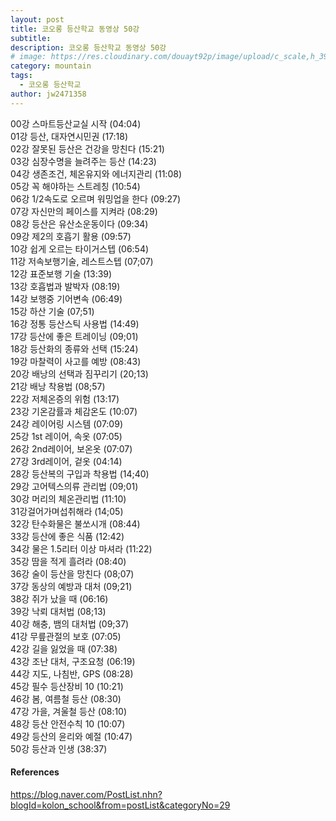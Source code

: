 ```yaml
---
layout: post
title: 코오롱 등산학교 동영상 50강
subtitle: 
description: 코오롱 등산학교 동영상 50강
# image: https://res.cloudinary.com/douayt92p/image/upload/c_scale,h_399,q_auto,w_700/v1593004373/pixabay/landscape-5313115_1920_bse9w2.jpg
category: mountain
tags:
  - 코오롱 등산학교
author: jw2471358
---
```


00강 스마트등산교실 시작 (04:04)  
​01강 등산, 대자연시민권 (17:18)  
02강 잘못된 등산은 건강을 망친다 (15:21)  
03강 심장수명을 늘려주는 등산 (14:23)  
04강 생존조건, 체온유지와 에너지관리 (11:08)  
05강 꼭 해야하는 스트레칭 (10:54)  
06강 1/2속도로 오르며 워밍업을 한다 (09:27)  
07강 자신만의 페이스를 지켜라 (08:29)  
08강 등산은 유산소운동이다 (09:34)  
09강 제2의 호흡기 활용 (09:57)  
10강 쉽게 오르는 타이거스텝 (06:54)  
11강 저속보행기술, 레스트스텝 (07;07)  
12강 표준보행 기술 (13:39)  
13강 호흡법과 발박자 (08:19)  
14강 보행중 기어변속 (06:49)  
15강 하산 기술 (07;51)  
16강 정통 등산스틱 사용법 (14:49)  
17강 등산에 좋은 트레이닝 (09;01)  
18강 등산화의 종류와 선택 (15:24)  
19강 마찰력이 사고를 예방 (08:43)  
20강 배낭의 선택과 짐꾸리기 (20;13)  
21강 배낭 착용법 (08;57)  
22강 저체온증의 위험 (13:17)  
23강 기온감률과 체감온도 (10:07)  
24강 레이어링 시스템 (07:09)  
25강 1st 레이어, 속옷 (07:05)  
26강 2nd레이어, 보온옷 (07:07)  
27강 3rd레이어, 겉옷 (04:14)  
28강 등산복의 구입과 착용법 (14;40)  
29강 고어텍스의류 관리법 (09;01)  
30강 머리의 체온관리법 (11:10)  
31강걸어가며섭취해라 (14;05)  
32강 탄수화물은 불쏘시개 (08:44)  
33강 등산에 좋은 식품 (12:42)  
34강 물은 1.5리터 이상 마셔라 (11:22)  
35강 땀을 적게 흘려라 (08:40)  
36강 술이 등산을 망친다 (08;07)  
37강 동상의 예방과 대처 (09;21)  
38강 쥐가 났을 때 (06:16)  
39강 낙뢰 대처법 (08;13)  
40강 해충, 뱀의 대처법 (09;37)  
41강 무릎관절의 보호 (07:05)  
42강 길을 잃었을 때 (07:38)  
43강 조난 대처, 구조요청 (06:19)  
44강 지도, 나침반, GPS (08:28)  
45강 필수 등산장비 10 (10:21)  
46강 봄, 여름철 등산 (​08:30)  
47강 가을, 겨울철 등산 (08:10)  
48강 등산 안전수칙 10 (10:07)  
49강 등산의 윤리와 예절 (10:47)  
50강 등산과 인생 (38:37)  

#### References
https://blog.naver.com/PostList.nhn?blogId=kolon_school&from=postList&categoryNo=29
